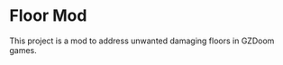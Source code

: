 <!--
SPDX-FileCopyrightText: 2022 Alexander Kromm <mmaulwurff@gmail.com>
SPDX-License-Identifier: CC0-1.0
-->

# Floor Mod

This project is a mod to address unwanted damaging floors in GZDoom games.
